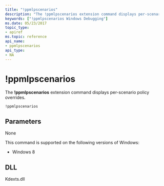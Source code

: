 ```yaml
---
title: "!ppmlpscenarios"
description: "The !ppmlpscenarios extension command displays per-scenario policy overrides."
keywords: ["!ppmlpscenarios Windows Debugging"]
ms.date: 05/23/2017
topic_type:
- apiref
ms.topic: reference
api_name:
- ppmlpscenarios
api_type:
- NA
---
```


# !ppmlpscenarios

The **!ppmlpscenarios** extension command displays per-scenario policy overrides.

```dbgcmd
!ppmlpscenarios
```

## Parameters

None

This command is supported on the following versions of Windows:

- Windows 8

## DLL

Kdexts.dll
